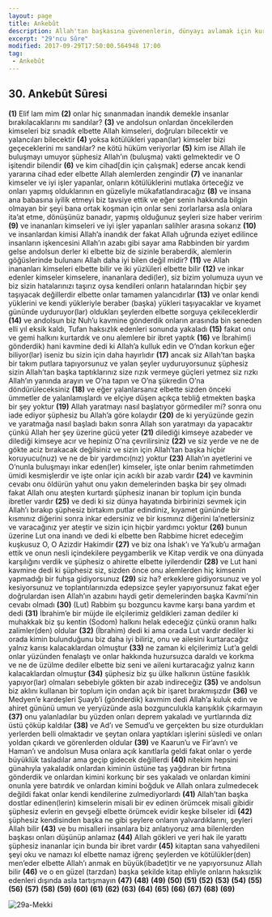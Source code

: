 ```yaml
---
layout: page
title: Ankebût
description: Allah'tan başkasına güvenenlerin, dünyayı avlamak için kurdukları teşkilatını bir örümcek ağına benzeten, örümcek meseli.
excerpt: "29'ncu Sûre"
modified: 2017-09-29T17:50:00.564948 17:00
tag: 
 - Ankebût
---
```


## 30. Ankebût Sûresi

**(1)** Elif lam mim 
**(2)** onlar hiç sınanmadan inandık demekle insanlar bırakılacaklarını mı sandılar?
**(3)** ve andolsun onlardan öncekilerden kimseleri biz sınadık elbette Allah kimseleri, doğruları bilecektir ve yalancıları bilecektir 
**(4)** yoksa kötülükleri yapan(lar) kimseler bizi geçeceklerini mı sandılar? ne kötü hüküm veriyorlar
**(5)** kim ise Allah ile buluşmayı umuyor şüphesiz Allah’ın (buluşma) vakti gelmektedir ve O işitendir bilendir
**(6)** ve kim cihad[din için çalışmak] ederse ancak kendi yararına cihad eder elbette Allah alemlerden zengindir
**(7)** ve inananlar kimseler ve iyi işler yapanlar, onların kötülüklerini mutlaka örteceğiz ve onları yapmış olduklarının en güzeliyle mükafatlandıracağız 
**(8)** ve insana ana babasına iyilik etmeyi biz tavsiye ettik ve eğer senin hakkında bilgin olmayan bir şeyi bana ortak koşman için onlar seni zorlarlarsa asla onlara ita’at etme, dönüşünüz banadır, yapmış olduğunuz şeyleri size haber veririm 
**(9)** ve inananları kimseleri ve iyi işler yapanları salihler arasına sokarız
**(10)** ve insanlardan kimisi Allah’a inandık der fakat Allah uğrunda eziyet edilince insanların işkencesini Allah’ın azabı gibi sayar ama Rabbinden bir yardım gelse andolsun derler ki elbette biz de sizinle beraberdik, alemlerin göğüslerinde bulunanı Allah daha iyi bilen değil midir?
**(11)** ve Allah inananları kimseleri elbette bilir ve iki yüzlüleri elbette bilir
**(12)** ve inkar edenler kimseler kimselere, inananlara dedi(ler), siz bizim yolumuza uyun ve biz sizin hatalarınızı taşırız oysa kendileri onların hatalarından hiçbir şey taşıyacak değillerdir elbette onlar tamamen yalancıdırlar
**(13)** ve onlar kendi yüklerini ve kendi yükleriyle beraber (başka) yükleri taşıyacaklar ve kıyamet gününde uyduruyor(lar) oldukları şeylerden elbette sorguya çekileceklerdir 
**(14)** ve andolsun biz Nuh’u kavmine gönderdik onların arasında bin seneden elli yıl eksik kaldı, Tufan haksızlık edenleri sonunda yakaladı
**(15)** fakat onu ve gemi halkını kurtardık ve onu alemlere bir ibret yaptık 
**(16)** ve İbrahim(i gönderdik) hani kavmine dedi ki Allah’a kulluk edin ve O’ndan korkun eğer biliyor(lar) iseniz bu sizin için daha hayırlıdır 
**(17)** ancak siz Allah’tan başka bir takım putlara tapıyorsunuz ve yalan şeyler uyduruyorsunuz şüphesiz sizin Allah’tan başka taptıklarınız size rızık vermeye güçleri yetmez siz rızkı Allah’ın yanında arayın ve O’na tapın ve O’na şükredin O’na döndürüleceksiniz
**(18)** ve eğer yalanlarsanız elbette sizden önceki ümmetler de yalanlamışlardı ve elçiye düşen açıkça tebliğ etmekten başka bir şey yoktur 
**(19)** Allah yaratmayı nasıl başlatıyor görmediler mi? sonra onu iade ediyor şüphesiz bu Allah’a göre kolaydır
**(20)** de ki yeryüzünde gezin ve yaratmağa nasıl başladı bakın sonra Allah son yaratmayı da yapacaktır çünkü Allah her şey üzerine gücü yeter
**(21)** dilediği kimseye azabeder ve dilediği kimseye acır ve hepiniz O’na çevrilirsiniz
**(22)** ve siz yerde ve ne de gökte aciz bırakacak değilsiniz ve sizin için Allah’tan başka hiçbir koruyucu(nuz) ve ne de bir yardımcı(nız) yoktur 
**(23)** Allah’ın ayetlerini ve O’nunla buluşmayı inkar eden(ler) kimseler, işte onlar benim rahmetimden ümidi kesmişlerdir ve işte onlar için acıklı bir azab vardır 
**(24)** ve kavminin cevabı onu öldürün yahut onu yakın demelerinden başka bir şey olmadı fakat Allah onu ateşten kurtardı şüphesiz inanan bir toplum için bunda ibretler vardır 
**(25)** ve dedi ki siz dünya hayatında birbirinizi sevmek için Allah’ı bırakıp şüphesiz birtakım putlar edindiniz, kıyamet gününde bir kısmınız diğerini sonra inkar edersiniz ve bir kısmınız diğerini la’netlersiniz ve varacağınız yer ateştir ve sizin için hiçbir yardımcı yoktur 
**(26)** bunun üzerine Lut ona inandı ve dedi ki elbette ben Rabbime hicret edeceğim kuşkusuz O, O Azizdir Hakimdir
**(27)** ve biz ona İshak’ı ve Ya’kub’u armağan ettik ve onun nesli içindekilere peygamberlik ve Kitap verdik ve ona dünyada karşılığını verdik ve şüphesiz o ahirette elbette iyilerdendir
**(28)** ve Lut hani kavmine dedi ki şüphesiz siz, sizden önce onu alemlerden hiç kimsenin yapmadığı bir fuhşa gidiyorsunuz
**(29)** siz ha? erkeklere gidiyorsunuz ve yol kesiyorsunuz ve toplantılarınızda edepsizce şeyler yapıyorsunuz fakat eğer doğrulardan isen Allah’ın azabını haydi getir demelerinden başka Kavmi’nin cevabı olmadı
**(30)** (Lut) Rabbim şu bozguncu kavme karşı bana yardım et dedi 
**(31)** İbrahim’e bir müjde ile elçilerimiz geldikleri zaman dediler ki muhakkak biz şu kentin (Sodom) halkını helak edeceğiz çünkü oranın halkı zalimler(den) oldular
**(32)** (İbrahim) dedi ki ama orada Lut vardır dediler ki orada 	kimin bulunduğunu biz daha iyi biliriz, onu ve ailesini kurtaracağız yalnız karısı kalacaklardan olmuştur
**(33)** ne zaman ki elçilerimiz Lut’a geldi onlar yüzünden fenalaştı ve onlar hakkında huzursuzca daraldı ve korkma ve ne de üzülme dediler elbette biz seni ve aileni kurtaracağız yalnız karın kalacaklardan olmuştur
**(34)** şüphesiz biz şu ülke halkının üstüne fasıklık yapıyor(lar) olmaları sebebiyle gökten bir azab indireceğiz 
**(35)** ve andolsun biz aklını kullanan bir toplum için ondan açık bir işaret bırakmışızdır 
**(36)** ve Medyen’e kardeşleri Şuayb’i (gönderdik) kavmim dedi Allah’a kuluk edin ve ahiret gününü umun ve yeryüzünde asla bozgunculukla karışıklık çıkarmayın
**(37)** onu yalanladılar bu yüzden onları deprem yakaladı ve yurtlarında diz üstü çöküp kaldılar
**(38)** ve Ad’ı ve Semud’u ve gerçekten bu size oturdukları yerlerden belli olmaktadır ve şeytan onlara yaptıkları işlerini süsledi ve onları yoldan çıkardı ve görenlerden oldular
**(39)** ve Kaarun’u ve Fir’avn’ı ve Haman’ı ve andolsun Musa onlara açık kanıtlarla geldi fakat onlar o yerde büyüklük tasladılar ama geçip gidecek değillerdi
**(40)** nitekim hepsini günahıyla yakaladık onlardan kiminin üstüne 	taş yağdıran bir fırtına gönderdik ve onlardan kimini korkunç bir ses yakaladı ve onlardan kimini onunla yere batırdık ve onlardan kimini boğduk ve Allah onlara zulmedecek değildi fakat onlar kendi kendilerine zulmediyorlardı 
**(41)** Allah’tan başka dostlar edinen(lerin) kimselerin misali bir ev edinen örümcek misali gibidir şüphesiz evlerin en gevşeği elbette örümcek evidir keşke bilseler idi
**(42)** şüphesiz kendisinden başka ne gibi şeylere onların yalvardıklarını, şeyleri Allah bilir
**(43)** ve bu misalleri insanlara biz anlatıyoruz ama bilenlerden başkası onları düşünüp anlamaz 
**(44)** Allah gökleri ve yeri hak ile yarattı şüphesiz inananlar için bunda bir ibret vardır
**(45)** kitaptan sana vahyedileni şeyi oku ve namazı kıl elbette namaz iğrenç şeylerden ve kötülükler(den) men’eder elbette Allah’ı anmak en büyük(ibadet)tir ve ne yapıyorsunuz Allah bilir 
**(46)** ve o en güzel (tarzdan) başka şekilde kitap ehliyle onların haksızlık edenleri dışında asla tartışmayın 
**(47)**
**(48)**
**(49)**
**(50)**
**(51)**
**(52)**
**(53)**
**(54)**
**(55)**
**(56)**
**(57)**
**(58)**
**(59)**
**(60)**
**(61)**
**(62)**
**(63)**
**(64)**
**(65)**
**(66)**
**(67)**
**(68)**
**(69)**

![29a-Mekki]({{site.url}}/images/ayrac-muhur.png)
